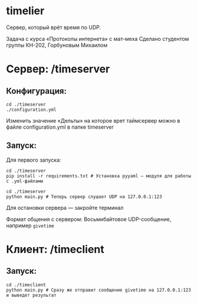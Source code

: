 # timelier
Сервер, который врёт время по UDP.

Задача с курса «Протоколы интернета» с мат-меха
Сделано студентом группы КН-202, Горбуновым Михаилом

# Сервер: /timeserver

## Конфигурация:
```
cd ./timeserver
./configuration.yml
```

Изменить значение «Дельты» на которое врет таймсервер можно в файле configuration.yml в папке timeserver

## Запуск:

Для первого запуска:

```
cd ./timeserver
pip install -r requirements.txt # Установка pyyaml — модуля для работы с .yml-файлами
```

```
cd ./timeserver
python main.py # Теперь сервер слушает UDP на 127.0.0.1:123
```

Для остановки сервера — закройте терминал

Формат общения с сервером: Восьмибайтовое UDP-сообщение, например `givetime`
 
# Клиент: /timeclient

## Запуск:

```
cd ./timeclient 
python main.py # Сразу же отправит сообщение givetime на 127.0.0.1:123 и выведет результат 
``` 
